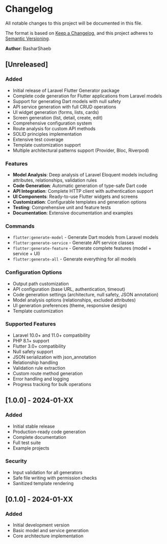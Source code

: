 # Changelog

All notable changes to this project will be documented in this file.

The format is based on [Keep a Changelog](https://keepachangelog.com/en/1.0.0/),
and this project adheres to [Semantic Versioning](https://semver.org/spec/v2.0.0.html).

**Author**: BasharShaeb

## [Unreleased]

### Added
- Initial release of Laravel Flutter Generator package
- Complete code generation for Flutter applications from Laravel models
- Support for generating Dart models with null safety
- API service generation with full CRUD operations
- UI widget generation (forms, lists, cards)
- Screen generation (list, detail, create, edit)
- Comprehensive configuration system
- Route analysis for custom API methods
- SOLID principles implementation
- Extensive test coverage
- Template customization support
- Multiple architectural patterns support (Provider, Bloc, Riverpod)

### Features
- **Model Analysis**: Deep analysis of Laravel Eloquent models including attributes, relationships, validation rules
- **Code Generation**: Automatic generation of type-safe Dart code
- **API Integration**: Complete HTTP client with authentication support
- **UI Components**: Ready-to-use Flutter widgets and screens
- **Customization**: Configurable templates and generation options
- **Testing**: Comprehensive unit and feature tests
- **Documentation**: Extensive documentation and examples

### Commands
- `flutter:generate-model` - Generate Dart models from Laravel models
- `flutter:generate-service` - Generate API service classes
- `flutter:generate-feature` - Generate complete features (model + service + UI)
- `flutter:generate-all` - Generate everything for all models

### Configuration Options
- Output path customization
- API configuration (base URL, authentication, timeout)
- Code generation settings (architecture, null safety, JSON annotation)
- Model analysis options (relationships, excluded attributes)
- UI generation preferences (theme, responsive design)
- Template customization

### Supported Features
- Laravel 10.0+ and 11.0+ compatibility
- PHP 8.1+ support
- Flutter 3.0+ compatibility
- Null safety support
- JSON serialization with json_annotation
- Relationship handling
- Validation rule extraction
- Custom route method generation
- Error handling and logging
- Progress tracking for bulk operations

## [1.0.0] - 2024-01-XX

### Added
- Initial stable release
- Production-ready code generation
- Complete documentation
- Full test suite
- Example projects

### Security
- Input validation for all generators
- Safe file writing with permission checks
- Sanitized template rendering

## [0.1.0] - 2024-01-XX

### Added
- Initial development version
- Basic model and service generation
- Core architecture implementation

